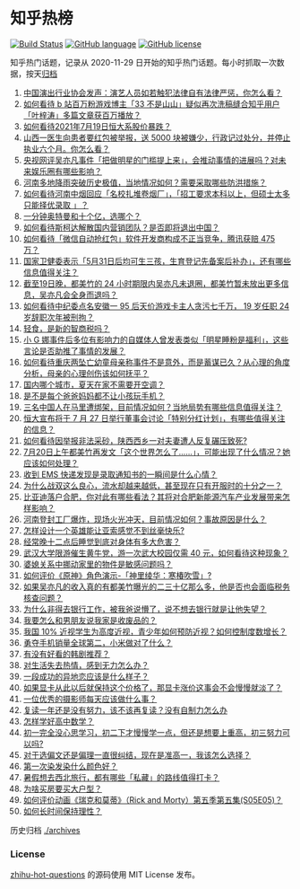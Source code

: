 # 知乎热榜
[![Build Status](https://github.com/ToWeLong/zhihu-hot-questions/workflows/CI/badge.svg)](https://github.com/ToWeLong/zhihu-hot-questions/actions)
[![GitHub language](https://img.shields.io/badge/language-golang-orange.svg)](https://golang.org/)
[![GitHub license](https://img.shields.io/github/license/ToWeLong/zhihu-hot-questions)](https://github.com/ToWeLong/zhihu-hot-questions/blob/main/LICENSE)

知乎热门话题，记录从 2020-11-29 日开始的知乎热门话题。每小时抓取一次数据，按天[归档](./archives)

<!-- BEGIN -->

1. [中国演出行业协会发声：演艺人员如若触犯法律自有法律严惩，你怎么看？](https://www.zhihu.com/question/473241414)
1. [如何看待 b 站百万粉游戏博主「33 不是山山」疑似再次洗稿缝合知乎用户「叶梓涛」多篇文章获百万播放？](https://www.zhihu.com/question/473209566)
1. [如何看待2021年7月19日恒大系股价暴跌？](https://www.zhihu.com/question/473200060)
1. [山西一医生向患者要红包被举报，送 5000 块被嫌少，行政记过处分，并停止执业六个月。你怎么看？](https://www.zhihu.com/question/473165865)
1. [央视网评吴亦凡事件「把做明星的门槛提上来」，会推动事情的进展吗？对未来娱乐圈有哪些影响？](https://www.zhihu.com/question/473457802)
1. [河南多地降雨突破历史极值，当地情况如何？需要采取哪些防洪措施？](https://www.zhihu.com/question/473413447)
1. [如何看待河南中烟回应「名校扎堆卷烟厂」，「招工要求本科以上，但硕士太多只能择优录取 」？](https://www.zhihu.com/question/472517656)
1. [一分钟奥特曼和十个亿，选哪个？](https://www.zhihu.com/question/472319404)
1. [如何看待斯柯达解散国内营销团队？是否即将退出中国？](https://www.zhihu.com/question/472553308)
1. [如何看待「微信自动抢红包」软件开发商构成不正当竞争，腾讯获赔 475 万？](https://www.zhihu.com/question/461113551)
1. [国家卫健委表示「5月31日后均可生三孩，生育登记先备案后补办」，还有哪些信息值得关注？](https://www.zhihu.com/question/473363222)
1. [截至19日晚，都美竹的 24 小时期限内吴亦凡未退圈，都美竹暂未放出更多信息，吴亦凡会全身而退吗？](https://www.zhihu.com/question/473266486)
1. [如何看待中纪委点名安徽一 95 后天价游戏卡主人贪污七千万， 19 岁任职 24 岁辞职次年被刑拘？](https://www.zhihu.com/question/473194430)
1. [轻食，是新的智商税吗？](https://www.zhihu.com/question/469960420)
1. [小 G 娜事件后多位有影响力的自媒体人曾发表类似「明星睡粉是福利」，这些言论是否助推了事情的发展？](https://www.zhihu.com/question/473152458)
1. [如何看待重庆两坠亡幼童母亲称事件不是意外，而是蓄谋已久？从心理的角度分析，母亲的心理创伤该如何抚平？](https://www.zhihu.com/question/472591476)
1. [国内哪个城市，夏天在家不需要开空调？](https://www.zhihu.com/question/466495134)
1. [是不是每个爸爸妈妈都不让小孩玩手机？](https://www.zhihu.com/question/472979668)
1. [三名中国人在马里遭绑架，目前情况如何？当地局势有哪些信息值得关注？](https://www.zhihu.com/question/472916793)
1. [恒大宣布将于 7 月 27 日举行董事会讨论「特别分红计划」，有哪些值得关注的信息？](https://www.zhihu.com/question/472506402)
1. [如何看待因举报非法采砂，陕西西乡一对夫妻遭人反复碾压致死?](https://www.zhihu.com/question/472187942)
1. [7月20日上午都美竹再发文「这个世界怎么了……」，可能出现了什么情况？她应该如何处理？](https://www.zhihu.com/question/473354394)
1. [收到 EMS 快递发现是录取通知书的一瞬间是什么心情？](https://www.zhihu.com/question/473229158)
1. [为什么战双这么良心，流水却越来越低，甚至现在只有开服时的十分之一？](https://www.zhihu.com/question/457001778)
1. [比亚迪落户合肥，你对此有哪些看法？其将对合肥新能源汽车产业发展带来怎样影响？](https://www.zhihu.com/question/472325533)
1. [河南登封工厂爆炸，现场火光冲天，目前情况如何？事故原因是什么？](https://www.zhihu.com/question/473347064)
1. [怎样设计一个英雄能让亚索感觉不到丝毫快乐?](https://www.zhihu.com/question/357902799)
1. [经常晚十二点后睡觉到底对身体有多大危害？](https://www.zhihu.com/question/19632354)
1. [武汉大学限游催生黄牛党，游一次武大校园仅需 40 元，如何看待这种现象？](https://www.zhihu.com/question/473210811)
1. [婆媳关系中挪动家里的物件是敏感问题吗？](https://www.zhihu.com/question/472526941)
1. [如何评价《原神》角色演示-「神里绫华：寒椿吹雪」?](https://www.zhihu.com/question/473388239)
1. [如果吴亦凡的收入真的有都美竹曝光的二三十亿那么多，他是否也会面临税务核查问题？](https://www.zhihu.com/question/473059217)
1. [为什么非得去银行工作，被我爸说懵了，说不想去银行就是让他失望？](https://www.zhihu.com/question/472459179)
1. [我要怎么和男朋友说我家是收废品的？](https://www.zhihu.com/question/473104039)
1. [我国 10% 近视学生为高度近视，青少年如何预防近视？如何控制度数增长？](https://www.zhihu.com/question/472143638)
1. [勇夺手机销量全球第二，小米做对了什么？](https://www.zhihu.com/question/472913457)
1. [有没有好看的韩剧推荐？](https://www.zhihu.com/question/461120479)
1. [对生活失去热情，感到无力怎么办？](https://www.zhihu.com/question/473303135)
1. [一段成功的异地恋应该是什么样子？](https://www.zhihu.com/question/315370573)
1. [如果显卡从此以后就保持这个价格了，那显卡涨价这事会不会慢慢就淡了？](https://www.zhihu.com/question/472389122)
1. [一位优秀的摄影师每天应该做什么事？](https://www.zhihu.com/question/470917749)
1. [复读一年还是没有努力，该不该再复读？没有自制力怎么办](https://www.zhihu.com/question/30797274)
1. [怎样学好高中数学？](https://www.zhihu.com/question/24190512)
1. [初一完全没心思学习，初二下才慢慢学一点，但还是想要上重高，初三努力可以吗?](https://www.zhihu.com/question/472190336)
1. [对于选偏文还是偏理一直很纠结，现在是准高一，我该怎么选择？](https://www.zhihu.com/question/473259848)
1. [第一次染发染什么颜色好？](https://www.zhihu.com/question/467416574)
1. [暑假想去西北旅行，都有哪些「私藏」的路线值得打卡？](https://www.zhihu.com/question/471457599)
1. [为啥买房要买大户型？](https://www.zhihu.com/question/467557630)
1. [如何评价动画《瑞克和莫蒂》（Rick and Morty）第五季第五集(S05E05)？](https://www.zhihu.com/question/471839931)
1. [如何长时间保持理性？](https://www.zhihu.com/question/472990856)

<!-- END -->

历史归档 [./archives](./archives)


### License
[zhihu-hot-questions](https://github.com/towelong/zhihu-hot-questions) 的源码使用 MIT License 发布。